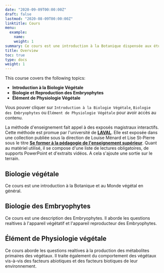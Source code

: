 ```yaml
---
date: "2020-09-09T00:00:00Z"
draft: false
lastmod: "2020-08-09T00:00:00Z"
linktitle: Cours
menu:
  example:
    name: 
    weight: 1
summary: Ce cours est une introduction à la Botanique dispensée aux étudiants de première et deuxième année en Sciences Biologiques.
title: Overview
toc: true
type: docs
weight: 1
---
```

<!--- 
## Flexibility
---> 

This course covers the following topics: 

* **Introduction à la Biologie Végétale**
* **Biologie et Reproduction des Embryophytes**
* **Élément de Physiologie Végétale**

Vous pouver cliquer sur `Introduction à la Biologie Végétale`,  `Biologie des Embryophytes` ou  `Élément de Physiologie Végétale` pour avoir accès au contenu.

La méthode d'enseignement fait appel à des exposés magistraux interactifs. Cette méthode est promue par l'université de [**LAVAL**](https://www.enseigner.ulaval.ca/ressources-pedagogiques/expose-magistral-interactif). Elle est exposée dans une collection publiée sous la direction de Louise Ménard et Lise St-Pierre sous le titre [**Se former à la pédagogie de l'enseignement supérieur**](https://www.usherbrooke.ca/performa/fr/recherche-et-innovation/collection-performa/se-former-a-la-pedagogie-de-lenseignement-superieur/). Quant au matériel utilisé, il se compose d'une liste de lectures obligatoires, de supports PowerPoint et d'extraits vidéos. A cela s'ajoute une sortie sur le terrain. 
<!--- 
The `courses` folder may be renamed. For example, we can rename it to `docs` for software/project documentation or `tutorials` for creating an online course.

---> 

## Biologie végétale
Ce cours est une introduction à la Botanique et au Monde végétal en général.

## Biologie des Embryophytes
Ce cours est une description des Embryophytes. Il aborde les questions realtives à l'appareil végétatif et l'appareil reproducteur des Embryophytes.

## Élément de Physiologie végétale
Ce cours aborde les questions realtives à la production des métabolites primaires des végétaux. Il traite également du comportement des végétaux vis-à-vis des facteurs abiotiques et des facteurs biotiques de leur environnement.

<!--- 
**To remove these pages, delete the `courses` folder and see below to delete the associated menu link.**

## Update site menu

After renaming or deleting the `courses` folder, you may wish to update any `[[main]]` menu links to it by editing your menu configuration at `config/_default/menus.toml`.

For example, if you delete this folder, you can remove the following from your menu configuration:

```toml
[[main]]
  name = "Courses"
  url = "courses/"
  weight = 50
```

Or, if you are creating a software documentation site, you can rename the `courses` folder to `docs` and update the associated *Courses* menu configuration to:

```toml
[[main]]
  name = "Docs"
  url = "docs/"
  weight = 50
```


## Update the docs menu

If you use the *docs* layout, note that the name of the menu in the front matter should be in the form `[menu.X]` where `X` is the folder name. Hence, if you rename the `courses/example/` folder, you should also rename the menu definitions in the front matter of files within `courses/example/` from `[menu.example]` to `[menu.<NewFolderName>]`.

just ---> 

